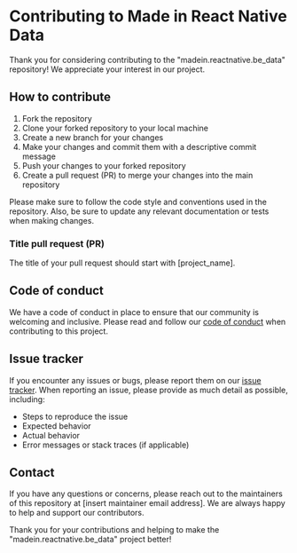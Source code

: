 # Contributing to Made in React Native Data

Thank you for considering contributing to the "madein.reactnative.be_data" repository! We appreciate your interest in our project.

## How to contribute

1. Fork the repository
2. Clone your forked repository to your local machine
3. Create a new branch for your changes
4. Make your changes and commit them with a descriptive commit message
5. Push your changes to your forked repository
6. Create a pull request (PR) to merge your changes into the main repository

Please make sure to follow the code style and conventions used in the repository. Also, be sure to update any relevant documentation or tests when making changes.

### Title pull request (PR)

The title of your pull request should start with [project_name].

## Code of conduct

We have a code of conduct in place to ensure that our community is welcoming and inclusive. Please read and follow our [code of conduct](CODE_OF_CONDUCT.md) when contributing to this project.

## Issue tracker

If you encounter any issues or bugs, please report them on our [issue tracker](https://github.com/easystreet-be/madein.reactnative.be_data/issues). When reporting an issue, please provide as much detail as possible, including:

- Steps to reproduce the issue
- Expected behavior
- Actual behavior
- Error messages or stack traces (if applicable)

## Contact

If you have any questions or concerns, please reach out to the maintainers of this repository at [insert maintainer email address]. We are always happy to help and support our contributors.

Thank you for your contributions and helping to make the "madein.reactnative.be_data" project better!
